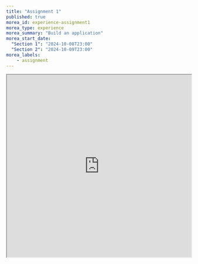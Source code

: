 ```yaml
---
title: "Assignment 1"
published: true
morea_id: experience-assignment1
morea_type: experience
morea_summary: "Build an application"
morea_start_date:
  "Section 1": "2024-10-08T23:00"
  "Section 2": "2024-10-09T23:00"
morea_labels:
    - assignment
---
```

<iframe style="width: 100%; height: 500px;" src="https://docs.google.com/document/d/1yOHXT9giyL22PdeP3fvHc2COUYBA6KSX2aOcpwFC5ec/edit?usp=sharing&ouid=111266444389082827702&rtpof=true&sd=true">

## Submission Instructions
By the due date specified, create an Assignment1 folder in your ITM352 GitHub repository and submit a link to this in the Laulima assignment. Make sure the TA and instructor are collaborators on your private repo so they can access it. 
